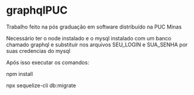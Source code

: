 # graphqlPUC
Trabalho feito na pós graduação em software distribuído na PUC Minas

Necessário ter o node instalado e o mysql instalado com um banco chamado graphql e substituir nos arquivos SEU_LOGIN e SUA_SENHA por suas credencias do mysql 

Após isso executar os comandos:

npm install

npx sequelize-cli db:migrate

